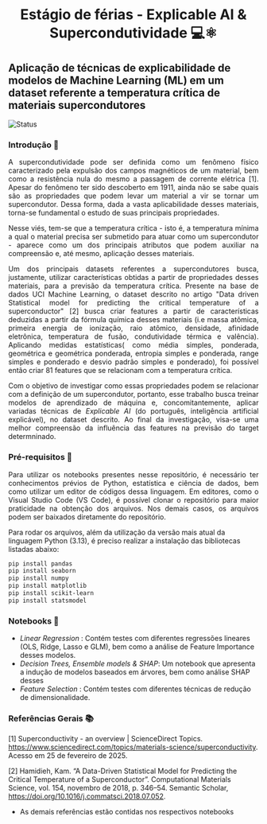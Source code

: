 # <p align= "center"> **Estágio de férias - Explicable AI & Supercondutividade** 💻⚛️ </p>

## Aplicação de técnicas de explicabilidade de modelos de Machine Learning (ML) em um dataset referente a temperatura crítica de materiais supercondutores
![Status](https://img.shields.io/static/v1?label=STATUS&message=EM%20DESENVOLVIMENTO&color=RED&style=for-the-badge)

### Introdução 🧪
<p align="justify">
  A supercondutividade pode ser definida como um fenômeno físico caracterizado pela expulsão dos campos magnéticos de um material, bem como a resistência nula do mesmo a passagem de corrente elétrica [1]. Apesar do fenômeno ter sido descoberto em 1911, ainda não se sabe quais são as propriedades que podem levar um material a vir se tornar um supercondutor. Dessa forma, dada a vasta aplicabilidade desses materiais, torna-se fundamental o estudo de suas principais propriedades. 
</p>

<p align="justify">
  Nesse viés, tem-se que a temperatura crítica - isto é, a temperatura mínima a qual o material precisa ser submetido para atuar como um supercondutor - aparece como um dos principais atributos que podem auxiliar na compreensão e, até mesmo, aplicação desses materiais. 
</p>
  
  <p align="justify">
  Um dos principais datasets referentes a supercondutores busca, justamente, utilizar características obtidas a partir de propriedades desses materiais, para a previsão da temperatura crítica. Presente na base de dados UCI Machine Learning, o dataset descrito no artigo "Data driven Statistical model for predicting the critical temperature of a superconductor" [2] busca criar features a partir de características deduzidas a partir da fórmula química desses materiais (i.e massa atômica, primeira energia de ionização, raio atômico, densidade, afinidade eletrônica, temperatura de fusão, condutividade térmica e valência). Aplicando medidas estatísticas( como média simples, ponderada, geométrica e geométrica ponderada, entropia simples e ponderada, range simples e ponderado e desvio padrão simples e ponderado), foi possível então criar 81 features que se relacionam com a temperatura crítica.
  </p>
  
  <p align="justify">
  Com o objetivo de investigar como essas propriedades podem se relacionar com a definição de um supercondutor, portanto, esse trabalho busca treinar modelos de aprendizado de máquina e, concomitantemente, aplicar variadas técnicas de <em>Explicable AI</em> (do português, inteligência artificial explicável), no dataset descrito. Ao final da investigação, visa-se uma melhor compreensão da influência das features na previsão do target determninado.
</p>

### Pré-requisitos 📄
<p align= "justify">
Para utilizar os notebooks presentes nesse repositório, é necessário ter conhecimentos prévios de Python, estatística e ciência de dados, bem como utilizar um editor de códigos dessa linguagem. Em editores, como o Visual Studio Code (VS Code), é possível clonar o repositório para maior praticidade na obtenção dos arquivos. Nos demais casos, os arquivos podem ser baixados diretamente do repositório.
</p>

Para rodar os arquivos, além da utilização da versão mais atual da linguagem Python (3.13), é preciso realizar a instalação das bibliotecas listadas abaixo:
```bash
pip install pandas
pip install seaborn
pip install numpy
pip install matplotlib
pip install scikit-learn
pip install statsmodel
```
### Notebooks 📓
<ul>
  <li> <em> Linear Regression </em>: Contém testes com diferentes regressões lineares (OLS, Ridge, Lasso e GLM), bem como a análise de Feature Importance desses modelos. </li>
  <li><em>Decision Trees, Ensemble models & SHAP</em>: Um notebook que apresenta a indução de modelos baseados em árvores, bem como análise SHAP desses</li>
  <li> <em>Feature Selection </em>: Contém testes com diferentes técnicas de redução de dimensionalidade. </li>
</ul>

### Referências Gerais 📚
[1] Superconductivity - an overview | ScienceDirect Topics. https://www.sciencedirect.com/topics/materials-science/superconductivity. Acesso em 25 de fevereiro de 2025.

[2] Hamidieh, Kam. “A Data-Driven Statistical Model for Predicting the Critical Temperature of a Superconductor”. Computational Materials Science, vol. 154, novembro de 2018, p. 346–54. Semantic Scholar, https://doi.org/10.1016/j.commatsci.2018.07.052.

* As demais referências estão contidas nos respectivos notebooks

